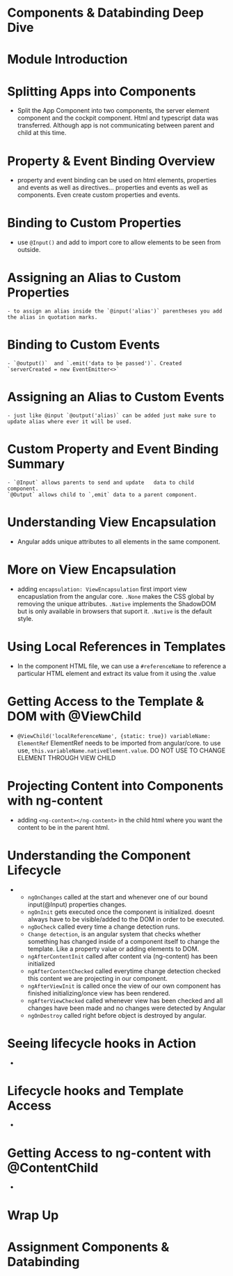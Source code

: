 # Components & Databinding Deep Dive

  # Module Introduction
  # Splitting Apps into Components
  - Split the App Component into two components, the server element component and the cockpit component. Html and typescript data was transferred. Although app is not communicating between parent and child at this time.
  # Property & Event Binding Overview
   - property and event binding can be used on html elements, properties and events as well as directives... properties and events as well as components. Even create custom properties and events.
  # Binding to Custom Properties
  -   use `@Input()` and add to import core to allow elements to be seen from outside.
  # Assigning an Alias to Custom Properties
    - to assign an alias inside the `@input('alias')` parentheses you add the alias in quotation marks.
  # Binding to Custom Events
    - `@output()`  and `.emit('data to be passed')`. Created `serverCreated = new EventEmitter<>`
  # Assigning an Alias to Custom Events
    - just like @input `@output('alias)` can be added just make sure to update alias where ever it will be used.
  # Custom Property and Event Binding Summary
    - `@Input` allows parents to send and update   data to child component.
    `@Output` allows child to `,emit` data to a parent component.
  # Understanding View Encapsulation
  - Angular adds unique attributes to all elements in the same component. 
  # More on View Encapsulation
  - adding `encapsulation: ViewEncapsulation` first import view encapuslation from the angular core. `.None` makes the CSS global by removing the unique attributes. `.Native` implements the ShadowDOM but is only available in browsers that suport it. `.Native` is the default style.
  # Using Local References in Templates
  - In the component HTML file, we can use a `#referenceName` to reference a particular HTML element and extract its value from it using the .value
  # Getting Access to the Template & DOM with @ViewChild
  - `@ViewChild('localReferenceName', {static: true}) variableName: ElementRef` ElementRef needs to be imported from angular/core.
  to use use, `this.variableName.nativeElement.value`. DO NOT USE TO CHANGE ELEMENT THROUGH VIEW CHILD
  # Projecting Content into Components with ng-content
  - adding `<ng-content></ng-content>` in the child html where you want the content to be in the parent html.
  # Understanding the Component Lifecycle
  - 
    - `ngOnChanges` called at the start and whenever one of our bound input(@Input) properties changes.
    - `ngOnInit` gets executed once the component is initialized. doesnt always have to be visible/added to the DOM in order to be executed.
    - `ngDoCheck` called every time a change detection runs. 
    - `Change detection`, is an angular system that checks whether something has changed inside of a component itself to change the template. Like a property value or adding elements to DOM.
    - `ngAfterContentInit` called after content via (ng-content) has been initialized
    - `ngAfterContentChecked` called everytime change detection checked this content we are projecting in our component.
    - `ngAfterViewInit` is called once the view of our own component has finished initializing/once view has been rendered.
    - `ngAfterViewChecked` called whenever view has been checked and all changes have been made and no changes were detected by Angular
    - `ngOnDestroy` called right before object is destroyed by angular.
  # Seeing lifecycle hooks in Action
  - 
  # Lifecycle hooks and Template Access
  - 
  # Getting Access to ng-content with @ContentChild
  - 
  # Wrap Up
  # Assignment Components & Databinding